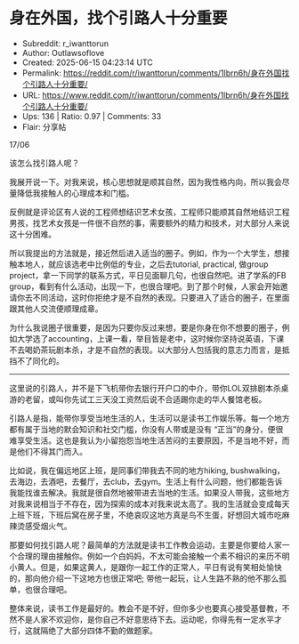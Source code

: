 # 身在外国，找个引路人十分重要

- Subreddit: r_iwanttorun
- Author: Outlawsoflove
- Created: 2025-06-15 04:23:14 UTC
- Permalink: https://reddit.com/r/iwanttorun/comments/1lbrn6h/身在外国找个引路人十分重要/
- URL: https://www.reddit.com/r/iwanttorun/comments/1lbrn6h/身在外国找个引路人十分重要/
- Ups: 136 | Ratio: 0.97 | Comments: 33
- Flair: 分享帖


17/06

该怎么找引路人呢？

我展开说一下。对我来说，核心思想就是顺其自然，因为我性格内向，所以我会尽量降低我接触人的心理成本和门槛。

反例就是评论区有人说的工程师想结识艺术女孩，工程师只能顺其自然地结识工程男孩，找艺术女孩是一件很不自然的事，需要额外的精力和技术，对大部分人来说这十分困难。

所以我提出的方法就是，接近然后进入适当的圈子。例如，作为一个大学生，想接触本地人，就应该选老中比例低的专业，之后去tutorial,
practical, 做group
project，拿一下同学的联系方式，平日见面聊几句，也很自然吧。进了学系的FB
group，看到有什么活动，出现一下，也很合理吧。到了那个时候，人家会开始邀请你去不同活动，这时你拒绝才是不自然的表现。只要进入了适合的圈子，在里面跟其他人交流便顺理成章。

为什么我说圈子很重要，是因为只要你反过来想，要是你身在你不想要的圈子，例如大学选了accounting，上课一看，举目皆是老中，这时候你坚持说英语，下课不去喝奶茶玩剧本杀，才是不自然的表现。以大部分人包括我的意志力而言，是抵挡不了同化的。

------------------------------------------------------------------------

这里说的引路人，并不是下飞机带你去银行开户口的中介，带你LOL双排剧本杀桌游的老留，或叫你先试工三天没工资然后说不合适踢你走的华人餐馆老板。

引路人是指，能带你享受当地生活的人，生活可以是读书工作娱乐等。每一个地方都有属于当地的默会知识和社交门槛，你没有人带或是没有
“正当”的身分，便很难享受生活。这也是我认为小留抱怨当地生活苦闷的主要原因，不是当地不好，而是他们不得其门而入。

比如说，我在偏远地区上班，是同事们带我去不同的地方hiking,
bushwalking，去海边，去酒吧，去餐厅，去club，去gym。生活上有什么问题，他们都能告诉我能找谁去解决。我就是很自然地被带进去当地的生活。如果没人带我，这些地方对我来说相当于不存在，因为探索的成本对我来说太高了。我的生活就会变成每天上班下班，下班后窝在房子里，不绝哀叹这地方真是鸟不生蛋，好想回大城市吃麻辣烫感受烟火气。

那要如何找引路人呢？最简单的方法就是读书工作教会运动，主要是你要给人家一个合理的理由接触你。例如一个白妈妈，不太可能会接触一个素不相识的来历不明小黄人。但是，如果这黄人，是跟你一起工作的正常人，平日有说有笑相处愉快的，那向他介绍一下这地方也很正常吧;
带他一起玩，让人生路不熟的他不那么孤单，也很合理吧。

整体来说，读书工作是最好的。教会不是不好，但你多少也要真心接受基督教，不然不是人家不欢迎你，是你自己不好意思待下去。运动呢，你得先有一定水平才行，这就隔绝了大部分四体不勤的做题家。

